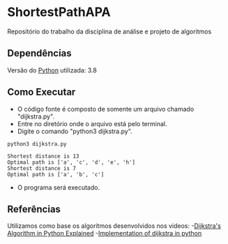 # ShortestPathAPA
Repositório do trabalho da disciplina de análise e projeto de algoritmos


## Dependências
Versão do [Python](https://www.python.org/downloads/) utilizada: 3.8

## Como Executar
- O código fonte é composto de somente um arquivo chamado "dijkstra.py".
- Entre no diretório onde o arquivo está pelo terminal.
- Digite o comando "python3 dijkstra.py".

```
python3 dijkstra.py

Shortest distance is 13
Optimal path is ['a', 'c', 'd', 'e', 'h']
Shortest distance is 7
Optimal path is ['a', 'b', 'c']
```

- O programa será executado.


## Referências
Utilizamos como base os algoritmos desenvolvidos nos videos:
-[Dijkstra's Algorithm in Python Explained](https://www.youtube.com/watch?v=Ub4-nG09PFw&ab_channel=AmitabhaDey)
-[Implementation of dijkstra in python](https://www.youtube.com/watch?v=IG1QioWSXRI&ab_channel=IanSullivan)
